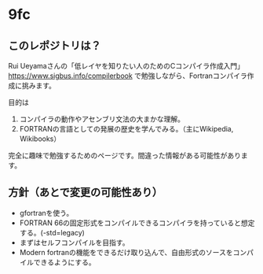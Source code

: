 # 9fc

## このレポジトリは？
Rui Ueyamaさんの「低レイヤを知りたい人のためのCコンパイラ作成入門」 
https://www.sigbus.info/compilerbook
で勉強しながら、Fortranコンパイラ作成に挑みます。

目的は
 1. コンパイラの動作やアセンブリ文法の大まかな理解。
 2. FORTRANの言語としての発展の歴史を学んでみる。（主にWikipedia, Wikibooks）

完全に趣味で勉強するためのページです。間違った情報がある可能性があります。

## 方針（あとで変更の可能性あり）
 + gfortranを使う。
 + FORTRAN 66の固定形式をコンパイルできるコンパイラを持っていると想定する。(-std=legacy)
 + まずはセルフコンパイルを目指す。
 + Modern fortranの機能をできるだけ取り込んで、自由形式のソースをコンパイルできるようにする。


